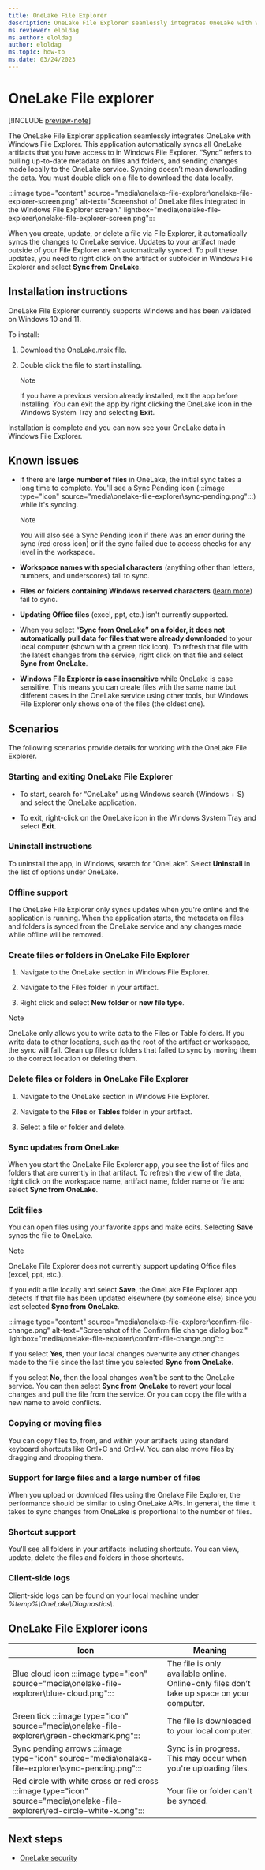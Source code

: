 ```yaml
---
title: OneLake File Explorer
description: OneLake File Explorer seamlessly integrates OneLake with Windows File Explorer. Learn how to install and use this application.
ms.reviewer: eloldag
ms.author: eloldag
author: eloldag
ms.topic: how-to
ms.date: 03/24/2023
---
```


# OneLake File explorer

[!INCLUDE [preview-note](../includes/preview-note.md)]

The OneLake File Explorer application seamlessly integrates OneLake with Windows File Explorer. This application automatically syncs all OneLake artifacts that you have access to in Windows File Explorer. “Sync” refers to pulling up-to-date metadata on files and folders, and sending changes made locally to the OneLake service. Syncing doesn’t mean downloading the data. You must double click on a file to download the data locally.

:::image type="content" source="media\onelake-file-explorer\onelake-file-explorer-screen.png" alt-text="Screenshot of OneLake files integrated in the Windows File Explorer screen." lightbox="media\onelake-file-explorer\onelake-file-explorer-screen.png":::

When you create, update, or delete a file via File Explorer, it automatically syncs the changes to OneLake service. Updates to your artifact made outside of your File Explorer aren't automatically synced. To pull these updates, you need to right click on the artifact or subfolder in Windows File Explorer and select **Sync from** **OneLake**.

## Installation instructions

OneLake File Explorer currently supports Windows and has been validated on Windows 10 and 11.

To install:

1. Download the OneLake.msix file.

1. Double click the file to start installing.

   > [!Note]
   > If you have a previous version already installed, exit the app before installing. You can exit the app by right clicking the OneLake icon in the Windows System Tray and selecting **Exit**.

Installation is complete and you can now see your OneLake data in Windows File Explorer.

## Known issues

- If there are **large number of files** in OneLake, the initial sync takes a long time to complete. You'll see a Sync Pending icon (:::image type="icon" source="media\onelake-file-explorer\sync-pending.png":::) while it's syncing.  

   > [!NOTE]
   > You will also see a Sync Pending icon if there was an error during the sync (red cross icon) or if the sync failed due to access checks for any level in the workspace.  

- **Workspace names with special characters** (anything other than letters, numbers, and underscores) fail to sync.

- **Files or folders containing Windows reserved characters** ([learn more](/windows/win32/fileio/naming-a-file)) fail to sync.

- **Updating Office files** (excel, ppt, etc.) isn't currently supported.

- When you select “**Sync from OneLake” on a folder, it does not automatically pull data for files that were already downloaded** to your local computer (shown with a green tick icon). To refresh that file with the latest changes from the service, right click on that file and select **Sync from OneLake**.  

- **Windows File Explorer is case insensitive** while OneLake is case sensitive. This means you can create files with the same name but different cases in the OneLake service using other tools, but Windows File Explorer only shows one of the files (the oldest one).

## Scenarios

The following scenarios provide details for working with the OneLake File Explorer.

### Starting and exiting OneLake File Explorer

- To start, search for “OneLake” using Windows search (Windows + S) and select the OneLake application.

- To exit, right-click on the OneLake icon in the Windows System Tray and select **Exit**.

### Uninstall instructions

To uninstall the app, in Windows, search for “OneLake”. Select **Uninstall** in the list of options under OneLake.

### Offline support

The OneLake File Explorer only syncs updates when you're online and the application is running. When the application starts, the metadata on files and folders is synced from the OneLake service and any changes made while offline will be removed.

### Create files or folders in OneLake File Explorer

1. Navigate to the OneLake section in Windows File Explorer.

2. Navigate to the Files folder in your artifact.

3. Right click and select **New** **folder** or **new file type**.

> [!NOTE]
> OneLake only allows you to write data to the Files or Table folders. If you write data to other locations, such as the root of the artifact or workspace, the sync will fail. Clean up files or folders that failed to sync by moving them to the correct location or deleting them.

### Delete files or folders in OneLake File Explorer

1. Navigate to the OneLake section in Windows File Explorer.

2. Navigate to the **Files** or **Tables** folder in your artifact.

3. Select a file or folder and delete.

### Sync updates from OneLake

When you start the OneLake File Explorer app, you see the list of files and folders that are currently in that artifact. To refresh the view of the data, right click on the workspace name, artifact name, folder name or file and select **Sync from** **OneLake**.  

### Edit files

You can open files using your favorite apps and make edits. Selecting **Save** syncs the file to OneLake.

> [!NOTE]
> OneLake File Explorer does not currently support updating Office files (excel, ppt, etc.).

If you edit a file locally and select **Save**, the OneLake File Explorer app detects if that file has been updated elsewhere (by someone else) since you last selected **Sync from** **OneLake**.

:::image type="content" source="media\onelake-file-explorer\confirm-file-change.png" alt-text="Screenshot of the Confirm file change dialog box." lightbox="media\onelake-file-explorer\confirm-file-change.png":::

If you select **Yes**, then your local changes overwrite any other changes made to the file since the last time you selected **Sync from** **OneLake**.

If you select **No**, then the local changes won't be sent to the OneLake service. You can then select **Sync from** **OneLake** to revert your local changes and pull the file from the service. Or you can copy the file with a new name to avoid conflicts.

### Copying or moving files

You can copy files to, from, and within your artifacts using standard keyboard shortcuts like Crtl+C and Crtl+V.  You can also move files by dragging and dropping them.

### Support for large files and a large number of files

When you upload or download files using the Onelake File Explorer, the performance should be similar to using OneLake APIs. In general, the time it takes to sync changes from OneLake is proportional to the number of files.

### Shortcut support

You'll see all folders in your artifacts including shortcuts. You can view, update, delete the files and folders in those shortcuts.

### Client-side logs

Client-side logs can be found on your local machine under *%temp%\OneLake\Diagnostics\\*.

## OneLake File Explorer icons

| Icon | Meaning |
| --- | ---|
| Blue cloud icon :::image type="icon" source="media\onelake-file-explorer\blue-cloud.png"::: | The file is only available online. Online-only files don’t take up space on your computer. |
| Green tick :::image type="icon" source="media\onelake-file-explorer\green-checkmark.png"::: | The file is downloaded to your local computer. |
| Sync pending arrows :::image type="icon" source="media\onelake-file-explorer\sync-pending.png"::: | Sync is in progress. This may occur when you're uploading files. |
| Red circle with white cross or red cross :::image type="icon" source="media\onelake-file-explorer\red-circle-white-x.png"::: | Your file or folder can't be synced. |

## Next steps

- [OneLake security](onelake-security.md)
